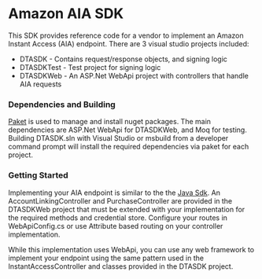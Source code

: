 # Amazon AIA SDK

This SDK provides reference code for a vendor to implement an Amazon Instant Access (AIA) endpoint. There are 3 visual studio projects included:

  - DTASDK - Contains request/response objects, and signing logic
  - DTASDKTest - Test project for signing logic
  - DTASDKWeb - An ASP.Net WebApi project with controllers that handle AIA requests

### Dependencies and Building

[Paket] is used to manage and install nuget packages. The main dependencies are ASP.Net WebApi for DTASDKWeb, and Moq for testing. Building DTASDK.sln with Visual Studio or msbuild from a developer command prompt will install the required dependencies via paket for each project.

### Getting Started

Implementing your AIA endpoint is similar to the the [Java Sdk]. An AccountLinkingController and PurchaseController are provided in the DTASDKWeb project that must be extended with your implementation for the required methods and credential store. Configure your routes in WebApiConfig.cs or use Attribute based routing on your controller implementation.

While this implementation uses WebApi, you can use any web framework to implement your endpoint using the same pattern used in the InstantAccessController and classes provided in the DTASDK project. 

   [Paket]: <https://fsprojects.github.io/Paket/index.html>
   [Java Sdk]: <https://s3-us-west-2.amazonaws.com/dtg-docs/java/index.html>